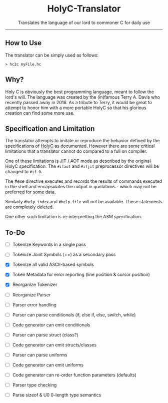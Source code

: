 <h1 align="center">HolyC-Translator</h1>
<p align="center">Translates the language of our lord to commoner C for daily use</p>

---

## How to Use

The translator can be simply used as follows:
```
> hc2c myFile.hc
```

## Why?

Holy C is obviously the best programming language, meant to follow the lord's will. The language was created by the (in)famous Terry A. Davis who recently passed away in 2018. As a tribute to Terry, it would be great to attempt to honor him with a more portable HolyC so that his glorious creation can find some more use.

## Specification and Limitation

The translator attempts to imitate or reproduce the behavior defined by the specifications of [HolyC](https://web.archive.org/web/20170325000321/http://www.templeos.org/Wb/Doc/HolyC.html) as documented. However there are some critical limitations that a translator cannot do compared to a full on compiler. 

One of these limitations is JIT / AOT mode as described by the original HolyC specification. The `#ifaot` and `#ifjit` preprocessor directives will be changed to `#if 0`. 

The #exe directive executes and records the results of commands executed in the shell and encapsulates the output in quotations - which may not be preferred for some data.

Similarly `#help_index` and `#help_file` will not be available. These statements are completely deleted.

One other such limitation is re-interpretting the ASM specification.

## To-Do

- [ ] Tokenize Keywords in a single pass
- [ ] Tokenize Joint Symbols (+=) as a secondary pass
- [x] Tokenize all valid ASCII-based symbols
- [x] Token Metadata for error reporting (line position & cursor position)
- [x] Reorganize Tokenizer
- [ ] Reorganize Parser
- [ ] Parser error handling
- [ ] Parser can parse conditionals (if, else if, else, switch, while)
- [ ] Code generator can emit conditionals
- [ ] Parser can parse struct (class?)
- [ ] Code generator can emit structs/classes
- [ ] Parser can parse uniforms
- [ ] Code generator can emit uniforms
- [ ] Code generator can re-order function parameters (defaults)
- [ ] Parser type checking
- [ ] Parse sizeof & U0 0-length type semantics

